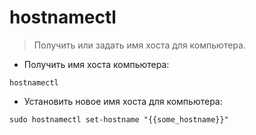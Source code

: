 # hostnamectl

> Получить или задать имя хоста для компьютера.

- Получить имя хоста компьютера:

`hostnamectl`

- Установить новое имя хоста для компьютера:

`sudo hostnamectl set-hostname "{{some_hostname}}"`
